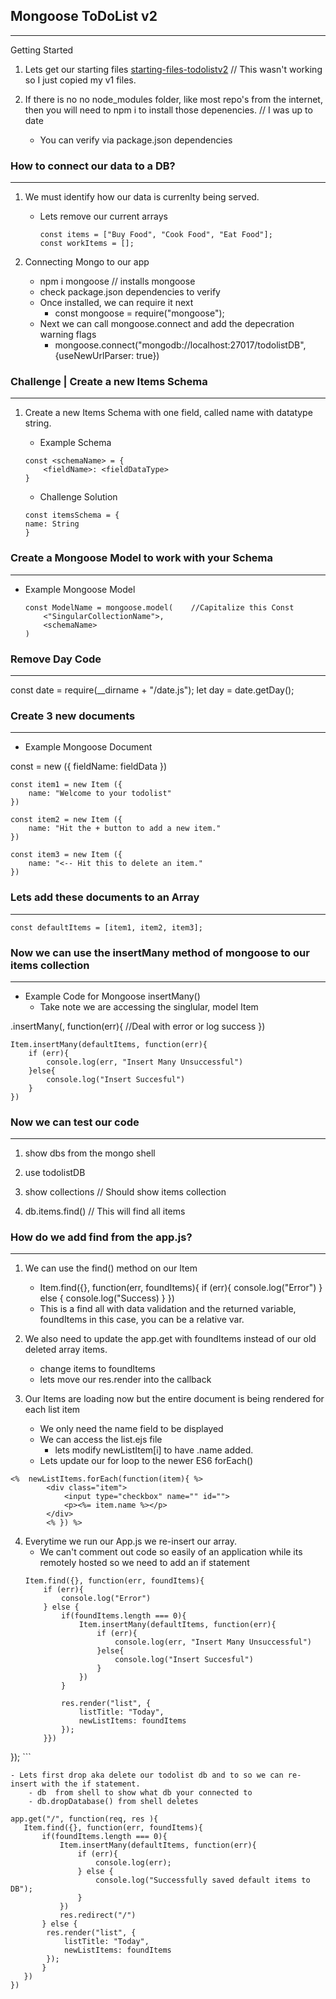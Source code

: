 ## Mongoose ToDoList v2
---

Getting Started


1. Lets get our starting files [starting-files-todolistv2](appbrewery.co) // This wasn't working so I just copied my v1 files.

2. If there is no no node_modules folder, like most repo's from the internet, then you will need to npm i to install those depenencies.  // I was up to date
    - You can verify via package.json dependencies



### How to connect our data to a DB?
---

1. We must identify how our data is currenlty being served.
    - Lets remove our current arrays
        ```
        const items = ["Buy Food", "Cook Food", "Eat Food"];
        const workItems = [];
        ```
    
2. Connecting Mongo to our app
    - npm i mongoose // installs mongoose
    - check package.json dependencies to verify
    - Once installed, we can require it next 
        - const mongoose = require("mongoose");
    - Next we can call mongoose.connect and add the depecration warning flags
        - mongoose.connect("mongodb://localhost:27017/todolistDB", {useNewUrlParser: true})


### Challenge | Create a new Items Schema
---

1. Create a new Items Schema  with one field, called name with datatype string.
    - Example Schema 
    ```
    const <schemaName> = {
        <fieldName>: <fieldDataType>
    }
    ```

    - Challenge Solution
    ```
    const itemsSchema = {
    name: String
    }
    ```

### Create a Mongoose Model to work with your Schema
---

- Example Mongoose Model 
    ```
    const ModelName = mongoose.model(    //Capitalize this Const
        <"SingularCollectionName">,
        <schemaName>
    )
    ```


### Remove Day Code
---


const date = require(__dirname + "/date.js");
let day = date.getDay();



### Create 3 new documents
---

- Example Mongoose Document

const <constantName> = new <ModelName> ({
    fieldName: fieldData
})

```
const item1 = new Item ({
    name: "Welcome to your todolist"
})

const item2 = new Item ({
    name: "Hit the + button to add a new item."
})

const item3 = new Item ({
    name: "<-- Hit this to delete an item."
})

```

### Lets add these documents to an Array
---

``const defaultItems = [item1, item2, item3];``



### Now we can use the insertMany method of mongoose to our items collection
---

- Example Code for Mongoose insertMany()
    - Take note we are accessing the singlular, model Item

<ModelName>.insertMany(<documentArray>, function(err){
    //Deal with error or log success
})

```
Item.insertMany(defaultItems, function(err){
    if (err){
        console.log(err, "Insert Many Unsuccessful")
    }else{
        console.log("Insert Succesful")
    }
})
```

### Now we can test our code
---

1. show dbs from the mongo shell

2. use todolistDB

3. show collections // Should show items collection

4. db.items.find() // This will find all items 



### How do we add find from the app.js?
---

1. We can use the find() method on our Item
    - Item.find({}, function(err, foundItems){
        if (err){
            console.log("Error")
        } else {
            console.log("Success)
        }
    }) 
    - This is a find all with data validation and the returned variable, foundItems in this case, you can be a relative var.


2. We also need to update the app.get with foundItems instead of our old deleted array items.
    - change items to foundItems
    - lets move our res.render into the callback

3. Our Items are loading now but the entire document is being rendered for each list item
    - We only need the name field to be displayed
    - We can access the list.ejs file
        - lets modify newListItem[i] to have .name added.
    - Lets update our for loop to the newer ES6 forEach()

```
<%  newListItems.forEach(function(item){ %>
        <div class="item">
            <input type="checkbox" name="" id="">
            <p><%= item.name %></p>
        </div>
        <% }) %>
```


4. Everytime we run our App.js we re-insert our array. 
    - We can't comment out code so easily of an application while its remotely hosted so we need to add an if statement
    ```
    Item.find({}, function(err, foundItems){
        if (err){
            console.log("Error")
        } else {
            if(foundItems.length === 0){
                Item.insertMany(defaultItems, function(err){
                    if (err){
                        console.log(err, "Insert Many Unsuccessful")
                    }else{
                        console.log("Insert Succesful")
                    }
                })
            }

            res.render("list", {
                listTitle: "Today",
                newListItems: foundItems
            });
        }})
});
    ```


    
    - Lets first drop aka delete our todolist db and to so we can re-insert with the if statement.
        - db  from shell to show what db your connected to
        - db.dropDatabase() from shell deletes

    
```
app.get("/", function(req, res ){
   Item.find({}, function(err, foundItems){
       if(foundItems.length === 0){
           Item.insertMany(defaultItems, function(err){
               if (err){
                   console.log(err);
               } else {
                   console.log("Successfully saved default items to DB");
               }
           })
           res.redirect("/")
       } else {
        res.render("list", {
            listTitle: "Today",
            newListItems: foundItems
        });
       }
   })
})

```